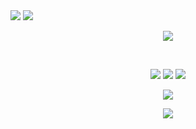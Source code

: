 <img src="https://capsule-render.vercel.app/api?type=waving&color=timeGradient&height=180&&section=header&text=NewArk&fontSize=50&fontAlign=40&fontAlignY=40&desc=没有人比我更关心你&descAlign=&descSize=30&descAlignY=60&animation=twinkling" />

<img src="https://raw.githubusercontent.com/BEPb/BEPb/refs/heads/main/src/header_.png" />
<p align="center">
<img align="center" src="https://skillicons.dev/icons?i=c,cpp,cs,java,py,js,qt,vue,vite,spring&theme=light" />
</p>
<br/>
<p align="center">
<a href="https://github.com/81NewArk"><img src="https://img.shields.io/badge/GitHub-81NewArk-blue?logo=github" /></a>
<a href="https://space.bilibili.com/37887820"><img src="https://img.shields.io/badge/BiliBili-NekArk81-pink?logo=bilibili" /></a>
<img src="https://img.shields.io/badge/QQ-751247667-green?logo=tencentqq" />
</p>
<p align="center">
<img align="center" src="https://github-readme-stats.vercel.app/api?username=81NewArk&show_icons=true&count_private=true&theme=dark" />
</p>
<p align="center">
<img src="https://capsule-render.vercel.app/api?type=waving&color=timeGradient&height=180&&section=footer&text=END&fontSize=50&fontAlign=40&fontAlignY=40&desc=退房前我也最爱你&descAlign=50&descSize=30&descAlignY=60&animation=twinkling" />
</p>
